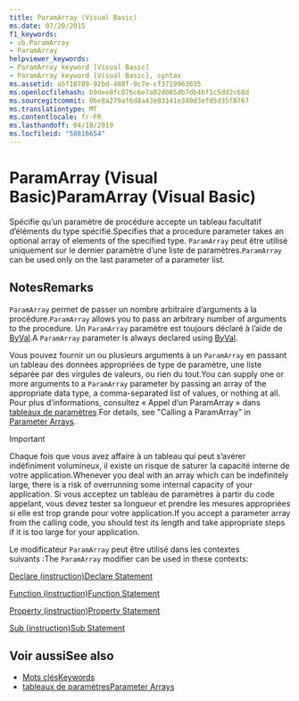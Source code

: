```yaml
---
title: ParamArray (Visual Basic)
ms.date: 07/20/2015
f1_keywords:
- vb.ParamArray
- ParamArray
helpviewer_keywords:
- ParamArray keyword [Visual Basic]
- ParamArray keyword [Visual Basic], syntax
ms.assetid: a5f18789-92bd-488f-9c7e-cf3719963635
ms.openlocfilehash: b9dee0fc876c6e7a02d085db7db4bf1c5dd2c68d
ms.sourcegitcommit: 0be8a279af6d8a43e03141e349d3efd5d35f8767
ms.translationtype: MT
ms.contentlocale: fr-FR
ms.lasthandoff: 04/18/2019
ms.locfileid: "58816654"
---
```

# <a name="paramarray-visual-basic"></a><span data-ttu-id="aff0c-102">ParamArray (Visual Basic)</span><span class="sxs-lookup"><span data-stu-id="aff0c-102">ParamArray (Visual Basic)</span></span>
<span data-ttu-id="aff0c-103">Spécifie qu’un paramètre de procédure accepte un tableau facultatif d’éléments du type spécifié.</span><span class="sxs-lookup"><span data-stu-id="aff0c-103">Specifies that a procedure parameter takes an optional array of elements of the specified type.</span></span> <span data-ttu-id="aff0c-104">`ParamArray` peut être utilisé uniquement sur le dernier paramètre d’une liste de paramètres.</span><span class="sxs-lookup"><span data-stu-id="aff0c-104">`ParamArray` can be used only on the last parameter of a parameter list.</span></span>  
  
## <a name="remarks"></a><span data-ttu-id="aff0c-105">Notes</span><span class="sxs-lookup"><span data-stu-id="aff0c-105">Remarks</span></span>  
 <span data-ttu-id="aff0c-106">`ParamArray` permet de passer un nombre arbitraire d’arguments à la procédure.</span><span class="sxs-lookup"><span data-stu-id="aff0c-106">`ParamArray` allows you to pass an arbitrary number of arguments to the procedure.</span></span> <span data-ttu-id="aff0c-107">Un `ParamArray` paramètre est toujours déclaré à l’aide de [ByVal](../../../visual-basic/language-reference/modifiers/byval.md).</span><span class="sxs-lookup"><span data-stu-id="aff0c-107">A `ParamArray` parameter is always declared using [ByVal](../../../visual-basic/language-reference/modifiers/byval.md).</span></span>  
  
 <span data-ttu-id="aff0c-108">Vous pouvez fournir un ou plusieurs arguments à un `ParamArray` en passant un tableau des données appropriées de type de paramètre, une liste séparée par des virgules de valeurs, ou rien du tout.</span><span class="sxs-lookup"><span data-stu-id="aff0c-108">You can supply one or more arguments to a `ParamArray` parameter by passing an array of the appropriate data type, a comma-separated list of values, or nothing at all.</span></span> <span data-ttu-id="aff0c-109">Pour plus d’informations, consultez « Appel d’un ParamArray » dans [tableaux de paramètres](../../../visual-basic/programming-guide/language-features/procedures/parameter-arrays.md).</span><span class="sxs-lookup"><span data-stu-id="aff0c-109">For details, see "Calling a ParamArray" in [Parameter Arrays](../../../visual-basic/programming-guide/language-features/procedures/parameter-arrays.md).</span></span>  
  
> [!IMPORTANT]
>  <span data-ttu-id="aff0c-110">Chaque fois que vous avez affaire à un tableau qui peut s’avérer indéfiniment volumineux, il existe un risque de saturer la capacité interne de votre application.</span><span class="sxs-lookup"><span data-stu-id="aff0c-110">Whenever you deal with an array which can be indefinitely large, there is a risk of overrunning some internal capacity of your application.</span></span> <span data-ttu-id="aff0c-111">Si vous acceptez un tableau de paramètres à partir du code appelant, vous devez tester sa longueur et prendre les mesures appropriées si elle est trop grande pour votre application.</span><span class="sxs-lookup"><span data-stu-id="aff0c-111">If you accept a parameter array from the calling code, you should test its length and take appropriate steps if it is too large for your application.</span></span>  
  
 <span data-ttu-id="aff0c-112">Le modificateur `ParamArray` peut être utilisé dans les contextes suivants :</span><span class="sxs-lookup"><span data-stu-id="aff0c-112">The `ParamArray` modifier can be used in these contexts:</span></span>  
  
 [<span data-ttu-id="aff0c-113">Declare (instruction)</span><span class="sxs-lookup"><span data-stu-id="aff0c-113">Declare Statement</span></span>](../../../visual-basic/language-reference/statements/declare-statement.md)  
  
 [<span data-ttu-id="aff0c-114">Function (instruction)</span><span class="sxs-lookup"><span data-stu-id="aff0c-114">Function Statement</span></span>](../../../visual-basic/language-reference/statements/function-statement.md)  
  
 [<span data-ttu-id="aff0c-115">Property (instruction)</span><span class="sxs-lookup"><span data-stu-id="aff0c-115">Property Statement</span></span>](../../../visual-basic/language-reference/statements/property-statement.md)  
  
 [<span data-ttu-id="aff0c-116">Sub (instruction)</span><span class="sxs-lookup"><span data-stu-id="aff0c-116">Sub Statement</span></span>](../../../visual-basic/language-reference/statements/sub-statement.md)  
  
## <a name="see-also"></a><span data-ttu-id="aff0c-117">Voir aussi</span><span class="sxs-lookup"><span data-stu-id="aff0c-117">See also</span></span>

- [<span data-ttu-id="aff0c-118">Mots clés</span><span class="sxs-lookup"><span data-stu-id="aff0c-118">Keywords</span></span>](../../../visual-basic/language-reference/keywords/index.md)
- [<span data-ttu-id="aff0c-119">tableaux de paramètres</span><span class="sxs-lookup"><span data-stu-id="aff0c-119">Parameter Arrays</span></span>](../../../visual-basic/programming-guide/language-features/procedures/parameter-arrays.md)
